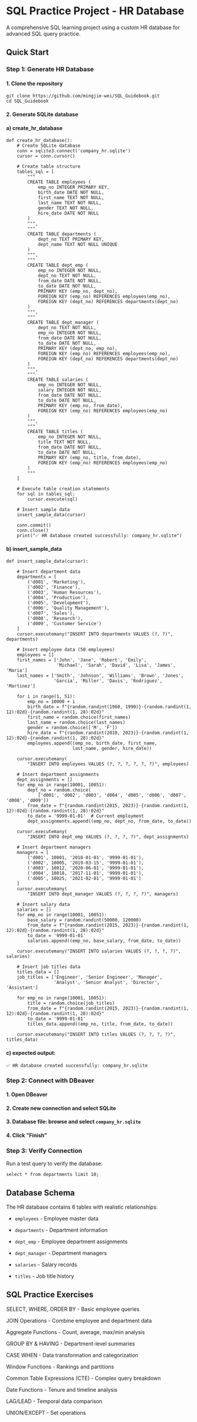 # SQL Practice Project - HR Database
A comprehensive SQL learning project using a custom HR database for advanced SQL query practice.

## Quick Start

### Step 1: Generate HR Database
#### 1. Clone the repository
```
git clone https://github.com/mingjie-wei/SQL_Guidebook.git
cd SQL_Guidebook
```

#### 2. Generate SQLite database
#### a) create_hr_database
```
def create_hr_database():
    # Create SQLite database
    conn = sqlite3.connect('company_hr.sqlite')
    cursor = conn.cursor()

    # Create table structure
    tables_sql = [
        """
        CREATE TABLE employees (
            emp_no INTEGER PRIMARY KEY,
            birth_date DATE NOT NULL,
            first_name TEXT NOT NULL,
            last_name TEXT NOT NULL,
            gender TEXT NOT NULL,
            hire_date DATE NOT NULL
        )
        """,
        """
        CREATE TABLE departments (
            dept_no TEXT PRIMARY KEY,
            dept_name TEXT NOT NULL UNIQUE
        )
        """,
        """
        CREATE TABLE dept_emp (
            emp_no INTEGER NOT NULL,
            dept_no TEXT NOT NULL,
            from_date DATE NOT NULL,
            to_date DATE NOT NULL,
            PRIMARY KEY (emp_no, dept_no),
            FOREIGN KEY (emp_no) REFERENCES employees(emp_no),
            FOREIGN KEY (dept_no) REFERENCES departments(dept_no)
        )
        """,
        """
        CREATE TABLE dept_manager (
            dept_no TEXT NOT NULL,
            emp_no INTEGER NOT NULL,
            from_date DATE NOT NULL,
            to_date DATE NOT NULL,
            PRIMARY KEY (dept_no, emp_no),
            FOREIGN KEY (emp_no) REFERENCES employees(emp_no),
            FOREIGN KEY (dept_no) REFERENCES departments(dept_no)
        )
        """,
        """
        CREATE TABLE salaries (
            emp_no INTEGER NOT NULL,
            salary INTEGER NOT NULL,
            from_date DATE NOT NULL,
            to_date DATE NOT NULL,
            PRIMARY KEY (emp_no, from_date),
            FOREIGN KEY (emp_no) REFERENCES employees(emp_no)
        )
        """,
        """
        CREATE TABLE titles (
            emp_no INTEGER NOT NULL,
            title TEXT NOT NULL,
            from_date DATE NOT NULL,
            to_date DATE NOT NULL,
            PRIMARY KEY (emp_no, title, from_date),
            FOREIGN KEY (emp_no) REFERENCES employees(emp_no)
        )
        """
    ]

    # Execute table creation statements
    for sql in tables_sql:
        cursor.execute(sql)

    # Insert sample data
    insert_sample_data(cursor)

    conn.commit()
    conn.close()
    print("✅ HR database created successfully: company_hr.sqlite")
```

#### b) insert_sample_data
```
def insert_sample_data(cursor):

    # Insert department data
    departments = [
        ('d001', 'Marketing'),
        ('d002', 'Finance'),
        ('d003', 'Human Resources'),
        ('d004', 'Production'),
        ('d005', 'Development'),
        ('d006', 'Quality Management'),
        ('d007', 'Sales'),
        ('d008', 'Research'),
        ('d009', 'Customer Service')
    ]
    cursor.executemany("INSERT INTO departments VALUES (?, ?)", departments)

    # Insert employee data (50 employees)
    employees = []
    first_names = ['John', 'Jane', 'Robert', 'Emily',
                   'Michael', 'Sarah', 'David', 'Lisa', 'James', 'Maria']
    last_names = ['Smith', 'Johnson', 'Williams', 'Brown', 'Jones',
                  'Garcia', 'Miller', 'Davis', 'Rodriguez', 'Martinez']

    for i in range(1, 51):
        emp_no = 10000 + i
        birth_date = f"{random.randint(1960, 1990)}-{random.randint(1, 12):02d}-{random.randint(1, 28):02d}"
        first_name = random.choice(first_names)
        last_name = random.choice(last_names)
        gender = random.choice(['M', 'F'])
        hire_date = f"{random.randint(2010, 2023)}-{random.randint(1, 12):02d}-{random.randint(1, 28):02d}"
        employees.append((emp_no, birth_date, first_name,
                         last_name, gender, hire_date))

    cursor.executemany(
        "INSERT INTO employees VALUES (?, ?, ?, ?, ?, ?)", employees)

    # Insert department assignments
    dept_assignments = []
    for emp_no in range(10001, 10051):
        dept_no = random.choice(
            ['d001', 'd002', 'd003', 'd004', 'd005', 'd006', 'd007', 'd008', 'd009'])
        from_date = f"{random.randint(2015, 2023)}-{random.randint(1, 12):02d}-{random.randint(1, 28):02d}"
        to_date = '9999-01-01'  # Current employment
        dept_assignments.append((emp_no, dept_no, from_date, to_date))

    cursor.executemany(
        "INSERT INTO dept_emp VALUES (?, ?, ?, ?)", dept_assignments)

    # Insert department managers
    managers = [
        ('d001', 10001, '2018-01-01', '9999-01-01'),
        ('d002', 10005, '2019-03-15', '9999-01-01'),
        ('d003', 10012, '2020-06-01', '9999-01-01'),
        ('d004', 10018, '2017-11-01', '9999-01-01'),
        ('d005', 10025, '2021-02-01', '9999-01-01')
    ]
    cursor.executemany(
        "INSERT INTO dept_manager VALUES (?, ?, ?, ?)", managers)

    # Insert salary data
    salaries = []
    for emp_no in range(10001, 10051):
        base_salary = random.randint(50000, 120000)
        from_date = f"{random.randint(2015, 2023)}-{random.randint(1, 12):02d}-{random.randint(1, 28):02d}"
        to_date = '9999-01-01'
        salaries.append((emp_no, base_salary, from_date, to_date))

    cursor.executemany("INSERT INTO salaries VALUES (?, ?, ?, ?)", salaries)

    # Insert job titles data
    titles_data = []
    job_titles = ['Engineer', 'Senior Engineer', 'Manager',
                  'Analyst', 'Senior Analyst', 'Director', 'Assistant']

    for emp_no in range(10001, 10051):
        title = random.choice(job_titles)
        from_date = f"{random.randint(2015, 2023)}-{random.randint(1, 12):02d}-{random.randint(1, 28):02d}"
        to_date = '9999-01-01'
        titles_data.append((emp_no, title, from_date, to_date))

    cursor.executemany("INSERT INTO titles VALUES (?, ?, ?, ?)", titles_data)

```

#### c) expected output:
```
✅ HR database created successfully: company_hr.sqlite
```

### Step 2: Connect with DBeaver
#### 1. Open DBeaver

#### 2. Create new connection and select SQLite

#### 3. Database file: browse and select `company_hr.sqlite`

#### 4. Click "Finish"

### Step 3: Verify Connection
Run a test query to verify the database:
```
select * from departments limit 10;
```

## Database Schema
The HR database contains 6 tables with realistic relationships:

- `employees` - Employee master data

- `departments` - Department information

- `dept_emp` - Employee department assignments

- `dept_manager` - Department managers

- `salaries` - Salary records

- `titles` - Job title history

## SQL Practice Exercises
SELECT, WHERE, ORDER BY - Basic employee queries

JOIN Operations - Combine employee and department data

Aggregate Functions - Count, average, max/min analysis

GROUP BY & HAVING - Department-level summaries

CASE WHEN - Data transformation and categorization

Window Functions - Rankings and partitions

Common Table Expressions (CTE) - Complex query breakdown

Date Functions - Tenure and timeline analysis

LAG/LEAD - Temporal data comparison

UNION/EXCEPT - Set operations
